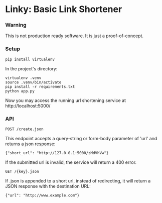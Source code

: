 # Linky: Basic Link Shortener

### Warning

This is not production ready software. It is just a proof-of-concept.

### Setup

```
pip install virtualenv
```
In the project's directory:
```
virtualenv .venv
source .venv/bin/activate
pip install -r requirements.txt
python app.py
```
Now you may access the running url shortening service at http://localhost:5000/

### API

```
POST /create.json
```
This endpoint accepts a query-string or form-body parameter of 'url' and returns a json response:
```
{"short_url": "http://127.0.0.1:5000/zMdVhVw"}
```
If the submitted url is invalid, the service will return a 400 error.


```
GET /{key}.json
```
If .json is appended to a short url, instead of redirecting, it will return a JSON response with the destination URL:
```
{"url": "http://www.example.com"}
```